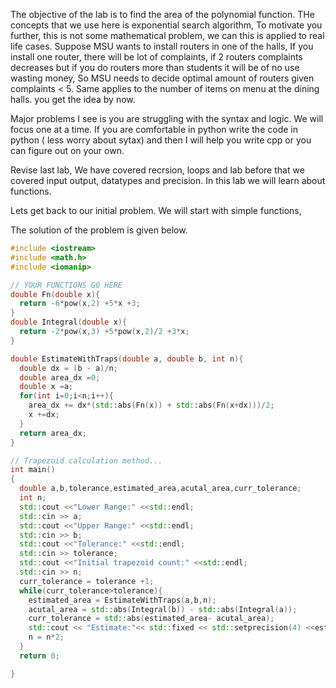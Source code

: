 The objective of the lab is to find the area of the polynomial function.
THe concepts that we use here is exponential search algorithm, To motivate you further, this is not some mathematical problem, we can this is applied to real life cases.
Suppose MSU wants to install routers in one of the halls, If you install one router, there will be lot of complaints, if 2 routers complaints decreases but if you do routers more than students it will be of no use wasting money, So MSU needs to decide optimal amount of routers given complaints < 5.
Same applies to the number of items on menu at the dining halls. you get the idea by now.

Major problems I see is you are struggling with the syntax and logic. We will focus one at a time. If you are comfortable in python write the code in python ( less worry about sytax) and then I will help you write cpp or you can figure out on your own.

Revise last lab, We have covered recrsion, loops and lab before that we covered input output, datatypes and precision. In this lab we will learn about functions.

Lets get back to our initial problem.
We will start with simple functions, 



The solution of the problem is given below. 
```cpp
#include <iostream>
#include <math.h>
#include <iomanip> 

// YOUR FUNCTIONS GO HERE
double Fn(double x){
  return -6*pow(x,2) +5*x +3;
}
double Integral(double x){
  return -2*pow(x,3) +5*pow(x,2)/2 +3*x;
}

double EstimateWithTraps(double a, double b, int n){
  double dx = (b - a)/n;
  double area_dx =0;
  double x =a;
  for(int i=0;i<n;i++){
    area_dx += dx*(std::abs(Fn(x)) + std::abs(Fn(x+dx)))/2;
    x +=dx;
  }
  return area_dx;
}

// Trapezoid calculation method...
int main()
{
  double a,b,tolerance,estimated_area,acutal_area,curr_tolerance;
  int n;
  std::cout <<"Lower Range:" <<std::endl;
  std::cin >> a;
  std::cout <<"Upper Range:" <<std::endl;
  std::cin >> b;
  std::cout <<"Tolerance:" <<std::endl;
  std::cin >> tolerance;
  std::cout <<"Initial trapezoid count:" <<std::endl;
  std::cin >> n;
  curr_tolerance = tolerance +1;
  while(curr_tolerance>tolerance){
    estimated_area = EstimateWithTraps(a,b,n);
    acutal_area = std::abs(Integral(b)) - std::abs(Integral(a));
    curr_tolerance = std::abs(estimated_area- acutal_area);
    std::cout << "Estimate:"<< std::fixed << std::setprecision(4) <<estimated_area << ", Number of Traps:"<<n<<", Diff:"<<curr_tolerance<<std::endl;
    n = n*2;
  }
  return 0;

}
```